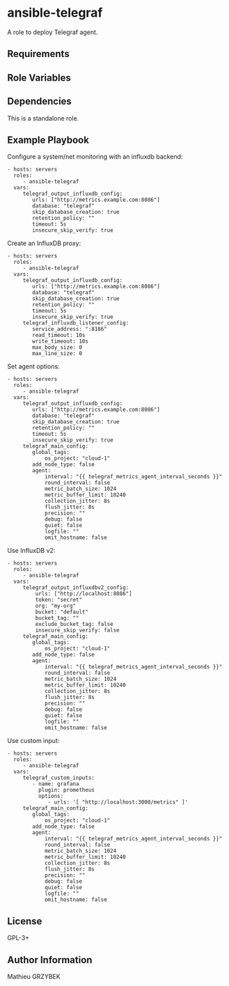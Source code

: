 ansible-telegraf
================

A role to deploy Telegraf agent.

Requirements
------------


Role Variables
--------------


Dependencies
------------

This is a standalone role.

Example Playbook
----------------

Configure a system/net monitoring with an influxdb backend:

    - hosts: servers
      roles:
         - ansible-telegraf
      vars:
         telegraf_output_influxdb_config:
            urls: ["http://metrics.example.com:8086"]
            database: "telegraf"
            skip_database_creation: true
            retention_policy: ""
            timeout: 5s
            insecure_skip_verify: true

Create an InfluxDB proxy:

    - hosts: servers
      roles:
         - ansible-telegraf
      vars:
         telegraf_output_influxdb_config:
            urls: ["http://metrics.example.com:8086"]
            database: "telegraf"
            skip_database_creation: true
            retention_policy: ""
            timeout: 5s
            insecure_skip_verify: true
         telegraf_influxdb_listener_config:
            service_address: ":8186"
            read_timeout: 10s
            write_timeout: 10s
            max_body_size: 0
            max_line_size: 0

Set agent options:

    - hosts: servers
      roles:
         - ansible-telegraf
      vars:
         telegraf_output_influxdb_config:
            urls: ["http://metrics.example.com:8086"]
            database: "telegraf"
            skip_database_creation: true
            retention_policy: ""
            timeout: 5s
            insecure_skip_verify: true
         telegraf_main_config:
            global_tags:
                os_project: "cloud-1"
            add_node_type: false
            agent:
                interval: "{{ telegraf_metrics_agent_interval_seconds }}"
                round_interval: false
                metric_batch_size: 1024
                metric_buffer_limit: 10240
                collection_jitter: 8s
                flush_jitter: 8s
                precision: ""
                debug: false
                quiet: false
                logfile: ""
                omit_hostname: false
            
Use InfluxDB v2:

    - hosts: servers
      roles:
         - ansible-telegraf
      vars:
         telegraf_output_influxdbv2_config:
             urls: ["http://localhost:8086"]
             token: "secret" 
             org: "my-org"
             bucket: "default"
             bucket_tag: ""
             exclude_bucket_tag: false
             insecure_skip_verify: false
         telegraf_main_config:
            global_tags:
                os_project: "cloud-1"
            add_node_type: false
            agent:
                interval: "{{ telegraf_metrics_agent_interval_seconds }}"
                round_interval: false
                metric_batch_size: 1024
                metric_buffer_limit: 10240
                collection_jitter: 8s
                flush_jitter: 8s
                precision: ""
                debug: false
                quiet: false
                logfile: ""
                omit_hostname: false

Use custom input:

    - hosts: servers
      roles:
         - ansible-telegraf
      vars:
         telegraf_custom_inputs:
            - name: grafana
              plugin: prometheus
              options:
                 - urls: '[ "http://localhost:3000/metrics" ]'
         telegraf_main_config:
            global_tags:
                os_project: "cloud-1"
            add_node_type: false
            agent:
                interval: "{{ telegraf_metrics_agent_interval_seconds }}"
                round_interval: false
                metric_batch_size: 1024
                metric_buffer_limit: 10240
                collection_jitter: 8s
                flush_jitter: 8s
                precision: ""
                debug: false
                quiet: false
                logfile: ""
                omit_hostname: false

License
-------

GPL-3+

Author Information
------------------

Mathieu GRZYBEK
